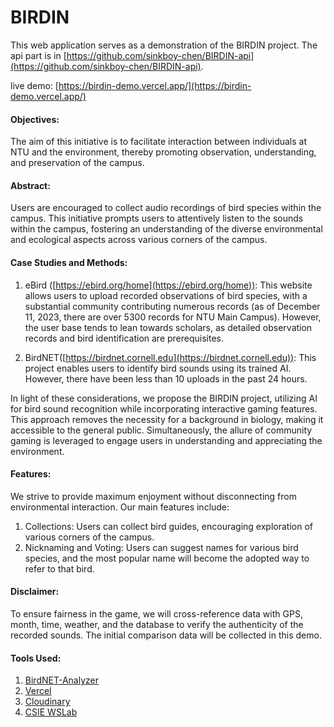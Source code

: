 # BIRDIN

This web application serves as a demonstration of the BIRDIN project.
The api part is in [https://github.com/sinkboy-chen/BIRDIN-api](https://github.com/sinkboy-chen/BIRDIN-api).

live demo: [https://birdin-demo.vercel.app/](https://birdin-demo.vercel.app/)

#### Objectives:

The aim of this initiative is to facilitate interaction between individuals at NTU and the environment, thereby promoting observation, understanding, and preservation of the campus.

  

#### Abstract:

Users are encouraged to collect audio recordings of bird species within the campus. This initiative prompts users to attentively listen to the sounds within the campus, fostering an understanding of the diverse environmental and ecological aspects across various corners of the campus.

  

#### Case Studies and Methods:

1.  eBird ([https://ebird.org/home](https://ebird.org/home)): This website allows users to upload recorded observations of bird species, with a substantial community contributing numerous records (as of December 11, 2023, there are over 5300 records for NTU Main Campus). However, the user base tends to lean towards scholars, as detailed observation records and bird identification are prerequisites.
    
2.  BirdNET([https://birdnet.cornell.edu](https://birdnet.cornell.edu)): This project enables users to identify bird sounds using its trained AI. However, there have been less than 10 uploads in the past 24 hours.
    

In light of these considerations, we propose the BIRDIN project, utilizing AI for bird sound recognition while incorporating interactive gaming features. This approach removes the necessity for a background in biology, making it accessible to the general public. Simultaneously, the allure of community gaming is leveraged to engage users in understanding and appreciating the environment.

  

#### Features:

We strive to provide maximum enjoyment without disconnecting from environmental interaction. Our main features include:

1.  Collections: Users can collect bird guides, encouraging exploration of various corners of the campus.
2.  Nicknaming and Voting: Users can suggest names for various bird species, and the most popular name will become the adopted way to refer to that bird.

  

#### Disclaimer:

To ensure fairness in the game, we will cross-reference data with GPS, month, time, weather, and the database to verify the authenticity of the recorded sounds. The initial comparison data will be collected in this demo.

  

#### Tools Used:

1.  [BirdNET-Analyzer](https://github.com/kahst/BirdNET-Analyzer#setup-birdnetlib)
2.  [Vercel](https://vercel.com/)
3.  [Cloudinary](https://console.cloudinary.com/)
4.  [CSIE WSLab](https://wslab.csie.ntu.edu.tw/)
